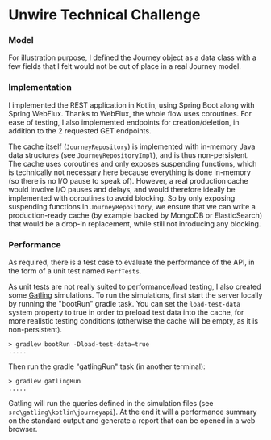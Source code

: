 # Unwire Technical Challenge

### Model

For illustration purpose, I defined the Journey object as a data class
with a few fields that I felt would not be out of place in a real Journey model.

### Implementation

I implemented the REST application in Kotlin, using Spring Boot along with Spring WebFlux.
Thanks to WebFlux, the whole flow uses coroutines.
For ease of testing, I also implemented endpoints for creation/deletion, in addition to the 2 requested GET endpoints. 

The cache itself (```JourneyRepository```) is implemented with in-memory Java data structures (see ```JourneyRepositoryImpl```), and is thus non-persistent.
The cache uses coroutines and only exposes suspending functions, which is technically
not necessary here because everything is done in-memory (so there is no I/O pause to speak of). 
However, a real production cache would involve I/O pauses and delays, and would therefore ideally
be implemented with coroutines to avoid blocking.
So by only exposing suspending functions in ```JourneyRepository```, we ensure
that we can write a production-ready cache 
(by example backed by MongoDB or ElasticSearch) 
that would be a drop-in replacement, while still not inroducing any blocking.

### Performance

As required, there is a test case to evaluate the performance of the API, 
in the form of a unit test named ```PerfTests```.

As unit tests are not really suited to performance/load testing, I also 
created some [Gatling](https://gatling.io) simulations.
To run the simulations, first start the server locally by running the "bootRun" gradle task. You can set the 
```load-test-data``` system property to true in order to preload test data into the cache, for more realistic
testing conditions (otherwise the cache will be empty, as it is non-persistent).
```
> gradlew bootRun -Dload-test-data=true
.....
```
Then run the gradle "gatlingRun" task (in another terminal):
```
> gradlew gatlingRun
.....
```
Gatling will run the queries defined in the simulation files (see ```src\gatling\kotlin\journeyapi```). 
At the end it will a performance summary on the standard output and 
generate a report that can be opened in a web browser.

